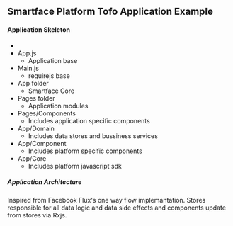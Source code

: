 ## Smartface Platform Tofo Application Example

#### Application Skeleton
-
- App.js
  - Application base
- Main.js
  - requirejs base
- App folder
  - Smartface Core   
- Pages folder
  - Application modules
- Pages/Components
  - Includes application specific components
- App/Domain
  - Includes data stores and bussiness services
- App/Component
  - Includes platform specific components
- App/Core
  - Includes platform javascript sdk

##### Application Architecture
Inspired from Facebook Flux's one way flow implemantation. Stores responsible for all data logic and data side effects and components update from stores via Rxjs.
